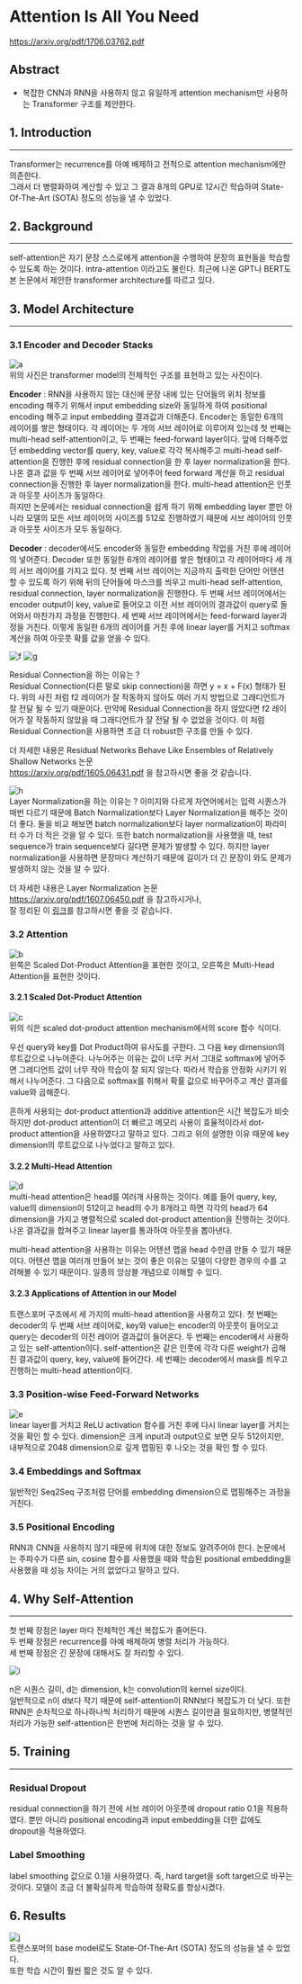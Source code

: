# Attention Is All You Need
https://arxiv.org/pdf/1706.03762.pdf

## Abstract

- 복잡한 CNN과 RNN을 사용하지 않고 유일하게 attention mechanism만 사용하는 Transformer 구조를
제안한다. 

## 1. Introduction
---
Transformer는 recurrence를 아예 배제하고 전적으로 attention mechanism에만 의존한다.  
그래서 더 병렬화하여 계산할 수 있고 그 결과 8개의 GPU로 12시간 학습하여 State-Of-The-Art (SOTA) 정도의 성능을 낼 수 있었다.


## 2. Background
---
self-attention은 자기 문장 스스로에게 attention을 수행하여 문장의 표현들을 학습할 수 있도록 하는 것이다. intra-attention 이라고도 불린다.
최근에 나온 GPT나 BERT도 본 논문에서 제안한 transformer architecture를 따르고 있다.

## 3. Model Architecture
---
### 3.1 Encoder and Decoder Stacks
![a](https://user-images.githubusercontent.com/54731898/104893547-e83a8000-59b6-11eb-867f-9257e8d106ee.PNG)  
위의 사진은 transformer model의 전체적인 구조를 표현하고 있는 사진이다.

**Encoder** : RNN을 사용하지 않는 대신에 문장 내에 있는 단어들의 위치 정보를 encoding 해주기 위해서 input embedding size와 동일하게 하여 positional encoding 해주고 input embedding 결과값과 더해준다. 
Encoder는 동일한 6개의 레이어를 쌓은 형태이다. 각 레이어는 두 개의 서브 레이어로 이루어져 있는데 첫 번째는 multi-head self-attention이고, 두 번째는 feed-forward layer이다. 
앞에 더해주었던 embedding vector를 query, key, value로 각각 복사해주고 multi-head self-attention을 진행한 후에 residual connection을 한 후 layer normalization을 한다.
나온 결과 값을 두 번째 서브 레이어로 넣어주어 feed forward 계산을 하고 residual connection을 진행한 후 layer normalization을 한다.
multi-head attention은 인풋과 아웃풋 사이즈가 동일하다.  
하지만 논문에서는 residual connection을 쉽게 하기 위해 embedding layer 뿐만 아니라 모델의 모든 서브 레이어의 사이즈를 512로 진행하였기 때문에 서브 레이어의 인풋과 아웃풋 사이즈가 모두 동일하다.

**Decoder** : decoder에서도 encoder와 동일한 embedding 작업을 거친 후에 레이어의 넣어준다.
Decoder 또한 동일한 6개의 레이어를 쌓은 형태이고 각 레이어마다 세 개의 서브 레이어를 가지고 있다.
첫 번째 서브 레이어는 지금까지 출력한 단어만 어텐션 할 수 있도록 하기 위해 뒤의 단어들에 마스크를 
씌우고 multi-head self-attention, residual connection, layer normalization을 진행한다. 
두 번째 서브 레이어에서는 encoder output이 key, value로 들어오고 이전 서브 레이어의 결과값이 query로 들어와서 마찬가지 과정을 진행한다.
세 번째 서브 레이어에서는 feed-forward layer과정을 거친다.
이렇게 동일한 6개의 레이어를 거친 후에 linear layer를 거치고 softmax 계산을 하여 아웃풋 확률 값을 얻을 수 있다.

![f](https://user-images.githubusercontent.com/54731898/104893643-056f4e80-59b7-11eb-91ee-21e6fda9f8fb.PNG)
![g](https://user-images.githubusercontent.com/54731898/104893692-16b85b00-59b7-11eb-9725-93be09df1cd8.PNG)

Residual Connection을 하는 이유는 ?  
Residual Connection(다른 말로 skip connection)을 하면 y = x + F(x) 형태가 된다.
위의 사진 처럼 f2 레이어가 잘 작동하지 않아도 여러 가지 방법으로 그래디언트가 
잘 전달 될 수 있기 때문이다. 만약에 Residual Connection을 하지 않았다면 f2 레이어가 잘 작동하지
않았을 때 그래디언트가 잘 전달 될 수 없었을 것이다. 이 처럼 Residual Connection을 사용하면 조금 더
robust한 구조를 만들 수 있다.

더 자세한 내용은 Residual Networks Behave Like Ensembles of Relatively Shallow Networks 논문   
https://arxiv.org/pdf/1605.06431.pdf 을 참고하시면 좋을 것 같습니다.


![h](https://user-images.githubusercontent.com/54731898/104893694-17e98800-59b7-11eb-84d9-518cfc1f3bb8.PNG)    
Layer Normalization을 하는 이유는 ?
이미지와 다르게 자연어에서는 입력 시퀀스가 매번 다르기 때문에 Batch Normalization보다 
Layer Normalization을 해주는 것이 더 좋다.
둘을 비교 해보면 batch normalization보다 layer normalization이 파라미터 수가 더 적은 것을 알 수 있다.
또한 batch normalization을 사용했을 때, test sequence가 train sequence보다 길다면 문제가 발생할 수 있다.
하지만 layer normalization을 사용하면 문장마다 계산하기 때문에 길이가 더 긴 문장이 와도 문제가 발생하지 않는 것을 알 수 있다.

더 자세한 내용은 Layer Normalization 논문 https://arxiv.org/pdf/1607.06450.pdf 을 참고하시거나,  
잘 정리된 이 [링크](https://zhangtemplar.github.io/normalization/)를 참고하시면 좋을 것 같습니다.


### 3.2 Attention
![b](https://user-images.githubusercontent.com/54731898/104893552-e96bad00-59b6-11eb-858f-504dcbb82749.PNG)  
왼쪽은 Scaled Dot-Product Attention을 표현한 것이고, 오른쪽은 Multi-Head Attention을 표현한 것이다.
  
#### 3.2.1 Scaled Dot-Product Attention
![c](https://user-images.githubusercontent.com/54731898/104893570-ee306100-59b6-11eb-9b33-e8b0cc58cffa.PNG)  
위의 식은 scaled dot-product attention mechanism에서의 score 함수 식이다. 

우선 query와 key를 Dot Product하여 유사도를 구한다. 그 다음 key dimension의 루트값으로 나누어준다.
나누어주는 이유는 값이 너무 커서 그대로 softmax에 넣어주면 그레디언트 값이 너무 작아 학습이 잘 되지 않는다. 따라서 학습을 안정화 시키기 위해서 나누어준다.
그 다음으로 softmax를 취해서 확률 값으로 바꾸어주고 계산 결과를 value와 곱해준다.

흔하게 사용되는 dot-product attention과 additive attention은 시간 복잡도가 비슷하지만 dot-product attention이 더 빠르고 메모리 사용이 효율적이라서 dot-product attention을 사용하였다고 말하고 있다.
그리고 위의 설명한 이유 때문에 key dimension의 루트값으로 나누었다고 말하고 있다.
  
#### 3.2.2 Multi-Head Attention
![d](https://user-images.githubusercontent.com/54731898/104893634-02745e00-59b7-11eb-9cde-3e97334fd7e2.PNG)  
multi-head attention은 head를 여러개 사용하는 것이다. 예를 들어 query, key, value의 dimension이 512이고 head의 수가 8개라고 하면 각각의 head가 64 dimension을 가지고 병렬적으로 scaled dot-product attention을 진행하는 것이다.
나온 결과값을 합쳐주고 linear layer를 통과하여 아웃풋을 뽑아낸다.

multi-head attention을 사용하는 이유는 어텐션 맵을 head 수만큼 만들 수 있기 때문이다.
어텐션 맵을 여러개 만들어 보는 것이 좋은 이유는 모델이 다양한 경우의 수를 고려해볼 수 있기 때문이다.
일종의 앙상블 개념으로 이해할 수 있다.
  
#### 3.2.3 Applications of Attention in our Model
트랜스포머 구조에서 세 가지의 multi-head attention을 사용하고 있다.
첫 번째는 decoder의 두 번째 서브 레이어로, key와 value는 encoder의 아웃풋이 들어오고
query는 decoder의 이전 레이어 결과값이 들어온다.
두 번째는 encoder에서 사용하고 있는 self-attention이다. self-attention은 같은 인풋에 각각 다른 weight가 곱해진 결과값이 query, key, value에 들어간다.
세 번째는 decoder에서 mask를 씌우고 진행하는 multi-head attention이다. 

### 3.3 Position-wise Feed-Forward Networks
![e](https://user-images.githubusercontent.com/54731898/104893640-030cf480-59b7-11eb-8681-e7bbdc854aa2.PNG)  
linear layer를 거치고 ReLU activation 함수를 거친 후에 다시 linear layer를 거치는 것을 확인 할 수 있다.
dimension은 크게 input과 output으로 보면 모두 512이지만, 내부적으로 2048 dimension으로 깊게 맵핑된 후 나오는 것을 확인 할 수 있다.
  
### 3.4 Embeddings and Softmax
일반적인 Seq2Seq 구조처럼 단어를 embedding dimension으로 맵핑해주는 과정을 거친다.
  
### 3.5 Positional Encoding
RNN과 CNN을 사용하지 않기 때문에 위치에 대한 정보도 알려주어야 한다.
논문에서는 주파수가 다른 sin, cosine 함수를 사용했을 때와 
학습된 positional embedding을 사용했을 때 성능 차이는 거의 없었다고 말하고 있다.


## 4. Why Self-Attention
---
첫 번째 장점은 layer 마다 전체적인 계산 복잡도가 줄어든다.  
두 번째 장점은 recurrence를 아예 배제하여 병렬 처리가 가능하다.  
세 번째 장점은 긴 문장에 대해서도 잘 처리할 수 있다.  

![i](https://user-images.githubusercontent.com/54731898/104893699-191ab500-59b7-11eb-86a4-6c7a6c5b1661.PNG)   

n은 시퀀스 길이, d는 dimension, k는 convolution의 kernel size이다.  
일반적으로 n이 d보다 작기 때문에 self-attention이 RNN보다 복잡도가 더 낮다.
또한 RNN은 순차적으로 하나하나씩 처리하기 때문에 시퀀스 길이만큼 필요하지만,
병렬적인 처리가 가능한 self-attention은 한번에 처리하는 것을 알 수 있다.


## 5. Training
---
### Residual Dropout
residual connection을 하기 전에 서브 레이어 아웃풋에 dropout ratio 0.1을 적용하였다.
뿐만 아니라 positional encoding과 input embedding을 더한 값에도 dropout을 적용하였다.

### Label Smoothing
label smoothing 값으로 0.1을 사용하였다.
즉, hard target을 soft target으로 바꾸는 것이다.
모델이 조금 더 불확실하게 학습하여 정확도를 향상시켰다. 

## 6. Results
![j](https://user-images.githubusercontent.com/54731898/104893706-1a4be200-59b7-11eb-85a2-56e078225c22.PNG)  
트랜스포머의 base model로도 State-Of-The-Art (SOTA) 정도의 성능을 낼 수 있었다.  
또한 학습 시간이 훨씬 짧은 것도 알 수 있다.


